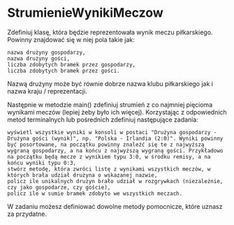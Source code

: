 # StrumienieWynikiMeczow
Zdefiniuj klasę, która będzie reprezentowała wynik meczu piłkarskiego. Powinny znajdować się w niej pola takie jak:

    nazwa drużyny gospodarzy,
    nazwa drużyny gości,
    liczba zdobytych bramek przez gospodarzy,
    liczba zdobytych bramek przez gości.

Nazwą drużyny może być równie dobrze nazwa klubu piłkarskiego jak i nazwa kraju / reprezentacji.

Następnie w metodzie main() zdefiniuj strumień z co najmniej pięcioma wynikami meczów (lepiej żeby było ich więcej). Korzystając z odpowiednich metod terminalnych lub pośrednich zdefiniuj następujące zadania:

    wyświetl wszystkie wyniki w konsoli w postaci "Drużyna gospodarzy - Drużyna gości (wynik)", np. "Polska - Irlandia (2:0)". Wyniki powinny być posortowane, na początku powinny znaleźć się te z najwyższą wygraną gospodarzy, a na końcu z najwyższą wygraną gości. Przykładowo na początku będą mecze z wynikiem typu 3:0, w środku remisy, a na końcu wyniki typu 0:3,
    stwórz metodę, która zwróci listę z wynikami wszystkich meczów, w których brała udział drużyna o wskazanej nazwie,
    policz ile unikalnych drużyn brało udział w rozgrywkach (niezależnie, czy jako gospodarze, czy goście),
    policz ile w sumie bramek zdobyto we wszystkich meczach.

W zadaniu możesz definiować dowolne metody pomocnicze, które uznasz za przydatne.
